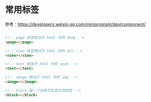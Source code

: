 # 常用标签

参考：https://developers.weixin.qq.com/miniprogram/dev/component/

```html

<!-- page 标签相当于 html 中的 body -->
<page></page>

<!-- view 标签相当于 html 中的 div -->
<view></view>

<!-- text 相当于 html 中的 span -->
<text></text>

<!-- image 相当于 html 中的 img -->
<image></image>

<!-- block 是一个自身不会显示的标签 -->
<block></block>
```